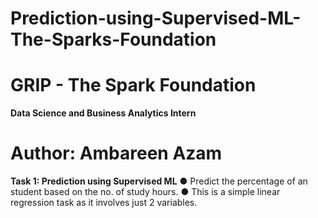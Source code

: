 # Prediction-using-Supervised-ML-The-Sparks-Foundation
#  GRIP - The Spark Foundation 
**Data Science and Business Analytics Intern** 
# Author: Ambareen Azam 
**Task 1: Prediction using Supervised ML** 
● Predict the percentage of an student based on the no. of study hours.
● This is a simple linear regression task as it involves just 2 variables.
